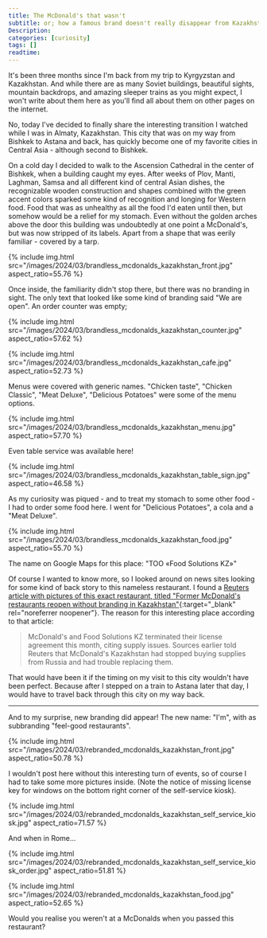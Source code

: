 ```yaml
---
title: The McDonald's that wasn't
subtitle: or; how a famous brand doesn't really disappear from Kazakhstan
Description:
categories: [curiosity]
tags: []
readtime: 
---
```


It's been three months since I'm back from my trip to Kyrgyzstan and Kazakhstan. And while there are as many Soviet buildings, beautiful sights, mountain backdrops, and amazing sleeper trains as you might expect, I won't write about them here as you'll find all about them on other pages on the internet.

No, today I've decided to finally share the interesting transition I watched while I was in Almaty, Kazakhstan. This city that was on my way from Bishkek to Astana and back, has quickly become one of my favorite cities in Central Asia - although second to Bishkek.

On a cold day I decided to walk to the Ascension Cathedral in the center of Bishkek, when a building caught my eyes. After weeks of Plov, Manti, Laghman, Samsa and all different kind of central Asian dishes, the recognizable wooden construction and shapes combined with the green accent colors sparked some kind of recognition and longing for Western food. Food that was as unhealthy as all the food I'd eaten until then, but somehow would be a relief for my stomach. Even without the golden arches above the door this building was undoubtedly at one point a McDonald's, but was now stripped of its labels. Apart from a shape that was eerily familiar - covered by a tarp. 

{% include img.html src="/images/2024/03/brandless_mcdonalds_kazakhstan_front.jpg" aspect_ratio=55.76 %}

Once inside, the familiarity didn't stop there, but there was no branding in sight. The only text that looked like some kind of branding said "We are open". An order counter was empty;

{% include img.html src="/images/2024/03/brandless_mcdonalds_kazakhstan_counter.jpg" aspect_ratio=57.62 %}

{% include img.html src="/images/2024/03/brandless_mcdonalds_kazakhstan_cafe.jpg" aspect_ratio=52.73 %}

Menus were covered with generic names. "Chicken taste", "Chicken Classic", "Meat Deluxe", "Delicious Potatoes" were some of the menu options.

{% include img.html src="/images/2024/03/brandless_mcdonalds_kazakhstan_menu.jpg" aspect_ratio=57.70 %}

Even table service was available here!

{% include img.html src="/images/2024/03/brandless_mcdonalds_kazakhstan_table_sign.jpg" aspect_ratio=46.58 %}

As my curiosity was piqued - and to treat my stomach to some other food - I had to order some food here. I went for "Delicious Potatoes", a cola and a "Meat Deluxe". 

{% include img.html src="/images/2024/03/brandless_mcdonalds_kazakhstan_food.jpg" aspect_ratio=55.70 %}

The name on Google Maps for this place: "TOO «Food Solutions KZ»"

Of course I wanted to know more, so I looked around on news sites looking for some kind of back story to this nameless restaurant. I found a [Reuters article with pictures of this exact restaurant, titled "Former McDonald's restaurants reopen without branding in Kazakhstan"](https://www.reuters.com/business/retail-consumer/former-mcdonalds-restaurants-reopen-without-branding-kazakhstan-2023-01-23/){:target="_blank" rel="noreferrer noopener"}. The reason for this interesting place according to that article: 

> McDonald's and Food Solutions KZ terminated their license agreement this month, citing supply issues.
> Sources earlier told Reuters that McDonald's Kazakhstan had stopped buying supplies from Russia and had trouble replacing them.

That would have been it if the timing on my visit to this city wouldn't have been perfect. Because after I stepped on a train to Astana later that day, I would have to travel back through this city on my way back. 

<hr>

And to my surprise, new branding did appear! The new name: "I'm", with as subbranding "feel-good restaurants".

{% include img.html src="/images/2024/03/rebranded_mcdonalds_kazakhstan_front.jpg" aspect_ratio=50.78 %}

I wouldn't post here without this interesting turn of events, so of course I had to take some more pictures inside. (Note the notice of missing license key for windows on the bottom right corner of the self-service kiosk).

{% include img.html src="/images/2024/03/rebranded_mcdonalds_kazakhstan_self_service_kiosk.jpg" aspect_ratio=71.57 %}

And when in Rome...

{% include img.html src="/images/2024/03/rebranded_mcdonalds_kazakhstan_self_service_kiosk_order.jpg" aspect_ratio=51.81 %}

{% include img.html src="/images/2024/03/rebranded_mcdonalds_kazakhstan_food.jpg" aspect_ratio=52.65 %}

Would you realise you weren't at a McDonalds when you passed this restaurant? 
